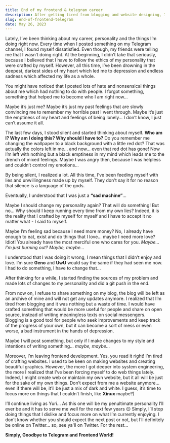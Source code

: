 ```yaml
---
title: End of my frontend & telegram career
description: After getting tired from blogging and website designing, I decided to end my frontend career & blogging on telegram channel.
slug: end-of-frontend-telegram
date: May 26, 2023
---
```


Lately, I’ve been thinking about my career, personality and the things I’m doing right now. Every time when I posted something on my Telegram channel, I found
myself dissatisfied. Even though, my friends were telling me that I wasn’t doing right. At the beginning, I didn’t take that seriously, because I believed that
I have to follow the ethics of my personality that were crafted by myself. However, all this time, I’ve been drowning in the deepest, darkest sides of my heart
which led me to depression and endless sadness which affected my life as a whole.

You might have noticed that I posted lots of hate and nonsensical things about me which had nothing to do with people. I forgot something, something that helped
me to become who I am right now…

Maybe it’s just me? Maybe it’s just my past feelings that are slowly convincing me to remember my horrible past I went through. Maybe it’s just the emptiness of
my heart and feelings of being lonely… I don’t know, I just can’t assume it all.

The last few days, I stood silent and started thinking about myself. **Who am I? Why am I doing this? Why should I have to?** Do you remember me changing the
wallpaper to a black background with a little red dot? That was actually the colors left in me… and now… even that red dot has gone! Now I’m left with nothing
but a black emptiness in my mind which leads me to the drench of mixed feelings. Maybe I was angry then, because I was helpless and couldn’t control my
emotions…

By being silent, I realized a lot. All this time, I’ve been feeding myself with lies and unwillingness made up by myself. They don't say it for no reason that
silence is a language of the gods.

Eventually, I understood that I was just a **“sad machine”**…

Maybe I should change my personality again? That will do something! But no… Why should I keep running every time from my own lies? Indeed, it is the reality
that I crafted by myself for myself and I have to accept it no matter what - I said to myself.

Maybe I’m feeling sad because I need more money? No, I already have enough to eat, exist and do things that I love… maybe I need more love? Idiot! You already
have the most merciful one who cares for you. _Maybe… I’m just burning out? Maybe, maybe…_

I understood that I was doing it wrong, I mean things that I didn’t enjoy and love. I’m sure **Geno** and **UwU** would say the same if they had seen me now. I had to
do something, I have to change that...

After thinking for a while, I started finding the sources of my problem and made lots of changes to my personality and did a git push in the end.

From now on, I refuse to share something on my blog, the blog will be left as an archive of mine and will not get any updates anymore. I realized that I’m tired
from blogging and it was nothing but a waste of time. I would have crafted something that would be more useful for people and share on open source, instead of
writing meaningless texts on social messengers. Blogging is a good tool for people who seek improvements and keep track of the progress of your own, but it can
become a sort of mess or even worse, a bad instrument in the hands of depression.

Maybe I will post something, but only if I make changes to my style and intentions of writing something… _maybe, maybe…_

Moreover, I’m leaving frontend development. Yes, you read it right! I’m tired of crafting websites. I used to be keen on making websites and creating beautiful
graphics. However, the more I got deeper into system engineering, the more I realized that I’ve been forcing myself to do web things lately. Indeed, I might
create web or maintain my own website, but it all will be just for the sake of my own things. Don’t expect from me a website anymore… even if there will be,
it’ll be just a mix of dark and white. I guess, it’s time to focus more on things that I couldn’t finish, like **Xinux** maybe?)

I’ll continue living as Yuri… As this one will be my penultimate personality I’ll ever be and it has to serve me well for the next few years 😉 Simply, I’ll
stop doing things that I dislike and focus more on what I’m currently enjoying. I don’t know whether you should expect the next post or not, but I’ll definitely
be online on Twitter… so, see ya'll on Twitter. For the rest...

**Simply, Goodbye to Telegram and Frontend World!**
